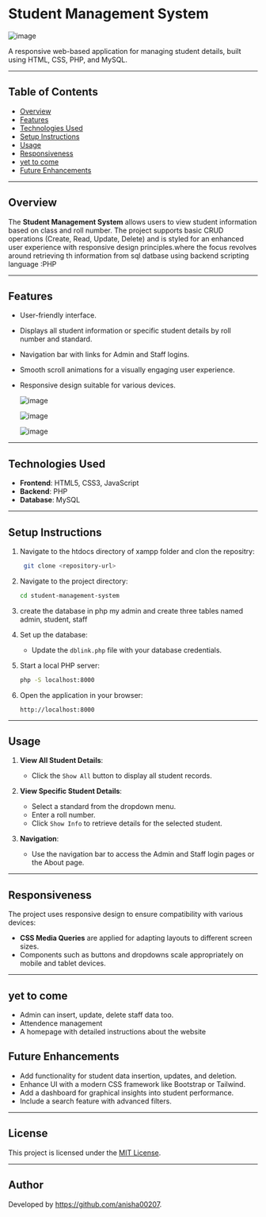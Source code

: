 # Student Management System
![image](https://github.com/user-attachments/assets/63f29bc3-340d-40b5-9224-e09402818945)

A responsive web-based application for managing student details, built using HTML, CSS, PHP, and MySQL.

---

## Table of Contents
- [Overview](#overview)
- [Features](#features)
- [Technologies Used](#technologies-used)
- [Setup Instructions](#setup-instructions)
- [Usage](#usage)
- [Responsiveness](#responsiveness)
- [yet to come](#yet-to-come)
- [Future Enhancements](#future-enhancements)

---

## Overview

The **Student Management System** allows users to view student information based on class and roll number. The project supports basic CRUD operations (Create, Read, Update, Delete) and is styled for an enhanced user experience with responsive design principles.where the focus revolves around retrieving th information from sql datbase using backend scripting language :PHP 

---

## Features

- User-friendly interface.
- Displays all student information or specific student details by roll number and standard.
- Navigation bar with links for Admin and Staff logins.
- Smooth scroll animations for a visually engaging user experience.
- Responsive design suitable for various devices.

  ![image](https://github.com/user-attachments/assets/d66346d9-6b47-4b5d-bcbf-78af83bc1d16)

  ![image](https://github.com/user-attachments/assets/ae14a38d-5af0-4517-bee0-5e74b628cc03)

  ![image](https://github.com/user-attachments/assets/cf99603f-f1cd-4d41-af5a-7a57b24b93f8)




---

## Technologies Used

- **Frontend**: HTML5, CSS3, JavaScript
- **Backend**: PHP
- **Database**: MySQL

---

## Setup Instructions


1. Navigate to the htdocs directory of xampp folder and clon the repositry:
   ```bash
    git clone <repository-url>
   ```   

2. Navigate to the project directory:
   ```bash
   cd student-management-system
   ```

3. create the database in php my admin and create three tables named admin, student, staff

4. Set up the database:
    - Update the `dblink.php` file with your database credentials.

5. Start a local PHP server:
   ```bash
   php -S localhost:8000
   ```

6. Open the application in your browser:
   ```
   http://localhost:8000
   ```
---


## Usage

1. **View All Student Details**:
   - Click the `Show All` button to display all student records.

2. **View Specific Student Details**:
   - Select a standard from the dropdown menu.
   - Enter a roll number.
   - Click `Show Info` to retrieve details for the selected student.

3. **Navigation**:
   - Use the navigation bar to access the Admin and Staff login pages or the About page.

---

## Responsiveness

The project uses responsive design to ensure compatibility with various devices:

- **CSS Media Queries** are applied for adapting layouts to different screen sizes.
- Components such as buttons and dropdowns scale appropriately on mobile and tablet devices.

---

## yet to come
- Admin can insert, update, delete staff data too.
- Attendence management
- A homepage with detailed instructions about the website

## Future Enhancements

- Add functionality for student data insertion, updates, and deletion.
- Enhance UI with a modern CSS framework like Bootstrap or Tailwind.
- Add a dashboard for graphical insights into student performance.
- Include a search feature with advanced filters.

---

## License

This project is licensed under the [MIT License](LICENSE).

---

## Author

Developed by https://github.com/anisha00207.
